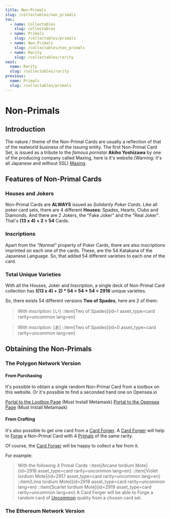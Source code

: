 ```yaml
---
title: Non-Primals 
slug: /collectables/non_primals 
toc:
  - name: Collectables 
    slug: collectables 
  - name: Primals
    slug: /collectables/primals 
  - name: Non-Primals 
    slug: /collectables/non_primals
  - name: Rarity 
    slug: /collectables/rarity
next: 
  name: Rarity 
  slug: /collectables/rarity
previous: 
  name: Primals
  slug: /collectables/primals 
---
```


# Non-Primals


## Introduction
The nature / theme of the Non-Primal Cards are usually a reflection of that of the realworld business of the issuing entity.
The first Non-Primal Card Set, is issued as a tribute to the _famous pornstar_ __Akiho Yoshizawa__ by one of the producing company called Maxing, here is it's website.(Warning: it's all Japanese and without SSL) [Maxing](http://www.maxing.jp/top/).

## Features of Non-Primal Cards

### Houses and Jokers
Non-Primal Cards are __ALWAYS__ issued as _Solidarity Poker Cards_. Like all poker card sets, there are 4 different __Houses__: Spades, Hearts, Clubs and Diamonds. And there are 2 Jokers, the "Fake Joker" and the "Real Joker". That's __(13 x 4) + 2 = 54__ Cards.

### Inscriptions
Apart from the _"Normal"_ property of Poker Cards, there are also inscriptions imprinted on each one of the cards. These, are the 54 Katakana of the Japanese Language. So, that added 54 different varieties to each one of the card.

### Total Unique Varieties 
With all the Houses, Joker and Inscription, a single deck of Non-Primal Card collection has __((13 x 4) + 2) * 54 = 54 * 54 = 2916__ unique varieties.

So, there exists 54 different versions __Two of Spades__, here are 2 of them:

> With inscription: [い]
> ::item[Two of Spades]{id=1 asset_type=card rarity=uncommon lang=en}

> With inscription: [あ]
> ::item[Two of Spades]{id=0 asset_type=card rarity=uncommon lang=en}

## Obtaining the Non-Primals

### The Polygon Network Version
#### From Purchasing
It's possible to obtain a single random Non-Primal Card from a lootbox on this website. Or it's possible to find a seconded hand one on Opensea.io

[Portal to the Lootbox Page](/temple/?lang=en&tab=1) (Must Install Metamask)
[Portal to the Opensea Page]() (Must Install Metamask)

#### From Crafting 
It's also possible to get one card from a [Card Forger](). A [Card Forger]() will help to [Forge]() a Non-Primal Card with 4 [Primals](/wiki/?slug=/collectables/primals&lang=en) of the same rarity.

Of course, the [Card Forger]() will be happy to collect a fee from it.

For example:

> With the following 4 Primal Cards
> ::item[Arcane Iordium Mote]{id=2916 asset_type=card rarity=uncommon lang=en} 
> ::item[Violet Iordium Mote]{id=2917 asset_type=card rarity=uncommon lang=en} 
> ::item[Lima Iordium Mote]{id=2918 asset_type=card rarity=uncommon lang=en} 
> ::item[Scarlet Iordium Mote]{id=2919 asset_type=card rarity=uncommon lang=en} 
> A Card Forger will be able to Forge a random card of [Uncommon]() quality from a chosen card set.

### The Ethereum Network Version
